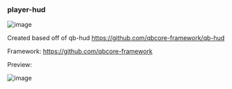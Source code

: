 ### player-hud
   
   ![image](https://github.com/Summaw/player-hud/assets/98126132/e8c5e82e-7944-4b09-bbd3-17042aac0db6)


Created based off of qb-hud https://github.com/qbcore-framework/qb-hud

Framework: https://github.com/qbcore-framework


Preview:

![image](https://github.com/Summaw/player-hud/assets/98126132/5ae05d5b-e3b7-450d-a868-ede1c4f6fdf1)
